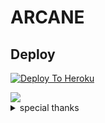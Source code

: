 # ARCANE

## Deploy

[![Deploy To Heroku](https://www.herokucdn.com/deploy/button.svg)](https://heroku.com/deploy?template=https://github.com/Arcane120/HEROKU)




<img src="https://telegra.ph/file/c93fe3cca630875166788.jpg"/>

<details>

<summary> special thanks </summary>

<b>LEGEND X (@LEGENDX22) A CODER AND HELPER AND FRIEND</b>

<h1>#TEAMLEGEND</h1>

</details>
